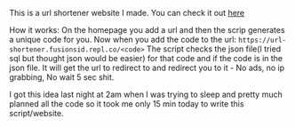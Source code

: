 This is a url shortener website I made.
You can check it out [here](https://url-shortener.fusionsid.repl.co/)

How it works:
On the homepage you add a url and then the scrip generates a unique code for you.
Now when you add the code to the url: `https://url-shortener.fusionsid.repl.co/<code>`
The script checks the json file(I tried sql but thought json would be easier) for that code and if the code is in the json file. It will get the url to redirect to and redirect you to it - No ads, no ip grabbing, No wait 5 sec shit.

I got this idea last night at 2am when I was trying to sleep and pretty much planned all the code so it took me only 15 min today to write this script/website.
